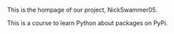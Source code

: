 This is the hompage of our project, NickSwammer05. 

This is a course to learn Python about packages on PyPi. 